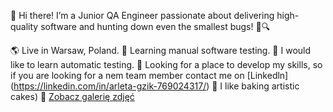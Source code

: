
👋 Hi there! I’m a Junior QA Engineer passionate about delivering high-quality software and hunting down even the smallest bugs! 🐞🔍


🌎 Live in Warsaw, Poland.
🌱 Learning manual software testing.
🔭 I would like to learn automatic testing.
🤔 Looking for a place to develop my skills, so if you are looking for a nem team member contact me on [Linkedln] (https://linkedin.com/in/arleta-gzik-769024317/)
🎂 I like baking artistic cakes) 📸 [Zobacz galerię zdjęć](https://drive.google.com/drive/folders/1gzwrMTCu8jeJmhBqu_vUhUXw8QxO5A7E?usp=share_link)

